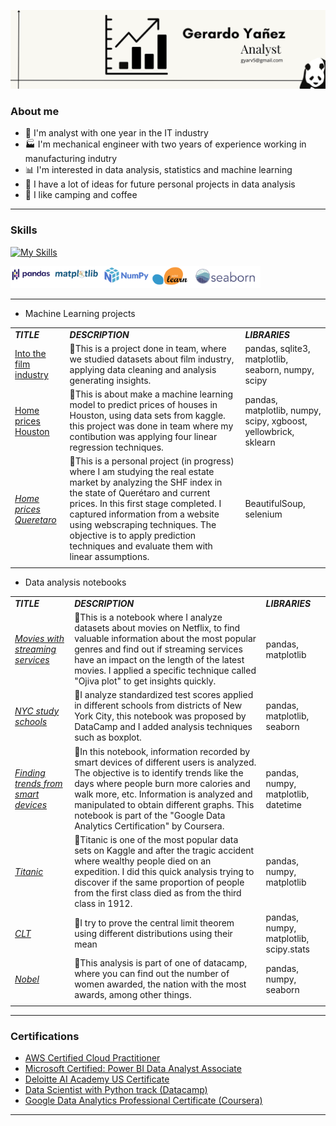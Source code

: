 <p align="center">
    <img  src="https://github.com/GerYar/Certificates/blob/main/images/Linkedin.png">
</p>

### About me

- 🏦 I'm analyst with one year in the IT industry
- 🏭 I'm mechanical engineer with two years of experience working in manufacturing indutry
- 📊 I'm interested in data analysis, statistics and machine learning
- 🚀 I have a lot of ideas for future personal projects in data analysis
- 🌲 I like camping and coffee
----

### Skills
[![My Skills](https://skillicons.dev/icons?i=py,git,github,mysql&theme=light)](https://skillicons.dev)

<p align="left">
    <img width="400" src="https://github.com/GerYar/Certificates/blob/main/images/libraries.png">
</p>


----


* Machine Learning projects
  
| | | | 
| --- | --- | --- | 
|***TITLE***|***DESCRIPTION***| ***LIBRARIES***          |
|[Into the film industry](https://github.com/GerYar/Killer-Pandas)  |📄This is a project done in team, where we studied datasets about film industry, applying data cleaning and analysis generating insights.|  pandas, sqlite3, matplotlib, seaborn, numpy, scipy|
|[Home prices Houston](https://github.com/GerYar/Group1Capstone)     |📄This is about make a machine learning model to predict prices of houses in Houston, using data sets from kaggle. this project was done in team where my contibution was applying four linear regression techniques.|pandas, matplotlib, numpy, scipy, xgboost, yellowbrick, sklearn|
|[*Home prices Queretaro*](https://github.com/GerYar/WebscrapingHousing)   |📄This is a personal project (in progress) where I am studying the real estate market by analyzing the SHF index in the state of Querétaro and current prices. In this first stage completed. I captured information from a website using webscraping techniques. The objective is to apply prediction techniques and evaluate them with linear assumptions.|BeautifulSoup, selenium |
| | | |

* Data analysis notebooks

| | | | 
| --- | --- | --- | 
|***TITLE***|***DESCRIPTION***| ***LIBRARIES***          |
|[*Movies with streaming services*](https://github.com/GerYar/Netflix) |📄This is a notebook where I analyze datasets about movies on Netflix, to find valuable information about the most popular genres and find out if streaming services have an impact on the length of the latest movies. I applied a specific technique called "Ojiva plot" to get insights quickly.| pandas, matplotlib|
|[*NYC study schools*](https://github.com/GerYar/NYC_schools/blob/main/practicar.ipynb)  |📄I analyze standardized test scores applied in different schools from districts of New York City, this notebook was proposed by DataCamp and I added analysis techniques such as boxplot.|pandas, matplotlib, seaborn|
|[*Finding trends from smart devices*](https://github.com/GerYar/GoogleAnalysisExercise/blob/main/AnalysisExerciseGoogle.ipynb)    |📄In this notebook, information recorded by smart devices of different users is analyzed. The objective is to identify trends like the days where people burn more calories and walk more, etc. Information is analyzed and manipulated to obtain different graphs. This notebook is part of the "Google Data Analytics Certification" by Coursera.| pandas, numpy, matplotlib, datetime|
|[*Titanic*](https://github.com/GerYar/Titanic/blob/main/titanic.ipynb)                                   |📄Titanic is one of the most popular data sets on Kaggle and after the tragic accident where wealthy people died on an expedition. I did this quick analysis trying to discover if the same proportion of people from the first class died as from the third class in 1912.|pandas, numpy, matplotlib|
|[*CLT*](https://github.com/GerYar/CentralLimitTheorem/blob/main/Central%20limit%20theorem.ipynb) |📄I try to prove the central limit theorem using different distributions using their mean|pandas, numpy, matplotlib, scipy.stats|
|[*Nobel*](https://github.com/GerYar/NobelPrize/blob/main/Nobel_Prize_personal.ipynb)                                |📄This analysis is part of one of datacamp, where you can find out the number of women awarded, the nation with the most awards, among other things. |pandas, numpy, seaborn|
| | | | 


----
### Certifications
- [AWS Certified Cloud Practitioner](https://github.com/GerYar/Certificates/blob/main/AWS/AWS%20Certified%20Cloud%20Practitioner%20certificate.pdf)
- [Microsoft Certified: Power BI Data Analyst Associate](https://github.com/GerYar/Certificates/blob/main/PowerBI/Certificate_Microsoft%20Learn.pdf)
- [Deloitte AI Academy US Certificate](https://github.com/GerYar/Certificates/blob/main/AI_Academy/merged_PDF.pdf)
- [Data Scientist with Python track (Datacamp)](https://github.com/GerYar/Certificates/blob/main/DataCamp/merged_PDF.pdf)
- [Google Data Analytics Professional Certificate (Coursera)](https://github.com/GerYar/Certificates/blob/main/Google/merged_PDF.pdf)
----
